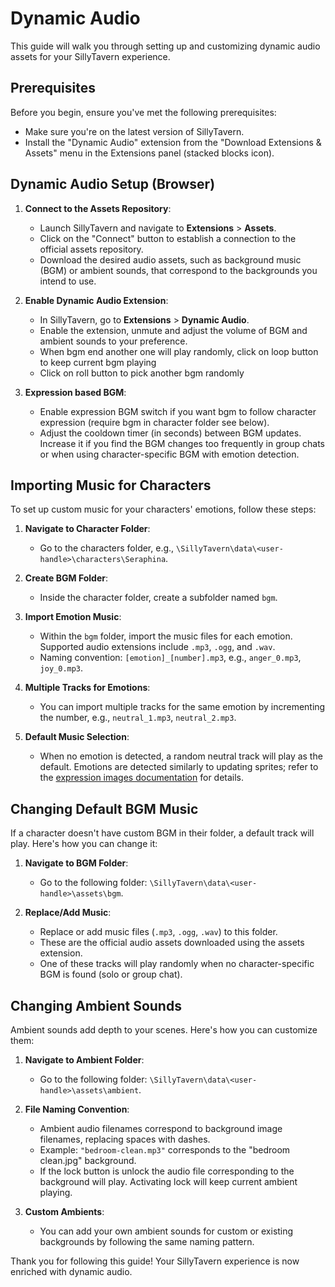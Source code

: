 # Dynamic Audio

This guide will walk you through setting up and customizing dynamic audio assets for your SillyTavern experience.

## Prerequisites

Before you begin, ensure you've met the following prerequisites:

- Make sure you're on the latest version of SillyTavern.
- Install the "Dynamic Audio" extension from the "Download Extensions & Assets" menu in the Extensions panel (stacked blocks icon).

## Dynamic Audio Setup (Browser)

1. **Connect to the Assets Repository**:
   - Launch SillyTavern and navigate to **Extensions** > **Assets**.
   - Click on the "Connect" button to establish a connection to the official assets repository.
   - Download the desired audio assets, such as background music (BGM) or ambient sounds, that correspond to the backgrounds you intend to use.

2. **Enable Dynamic Audio Extension**:
   - In SillyTavern, go to **Extensions** > **Dynamic Audio**.
   - Enable the extension, unmute and adjust the volume of BGM and ambient sounds to your preference.
   - When bgm end another one will play randomly, click on loop button to keep current bgm playing
   - Click on roll button to pick another bgm randomly

3. **Expression based BGM**:
   - Enable expression BGM switch if you want bgm to follow character expression (require bgm in character folder see below).
   - Adjust the cooldown timer (in seconds) between BGM updates. Increase it if you find the BGM changes too frequently in group chats or when using character-specific BGM with emotion detection.

## Importing Music for Characters

To set up custom music for your characters' emotions, follow these steps:

1. **Navigate to Character Folder**:
   - Go to the characters folder, e.g., `\SillyTavern\data\<user-handle>\characters\Seraphina`.

2. **Create BGM Folder**:
   - Inside the character folder, create a subfolder named `bgm`.

3. **Import Emotion Music**:
   - Within the `bgm` folder, import the music files for each emotion. Supported audio extensions include `.mp3`, `.ogg`, and `.wav`.
   - Naming convention: `[emotion]_[number].mp3`, e.g., `anger_0.mp3`, `joy_0.mp3`.

4. **Multiple Tracks for Emotions**:
   - You can import multiple tracks for the same emotion by incrementing the number, e.g., `neutral_1.mp3`, `neutral_2.mp3`.

5. **Default Music Selection**:
   - When no emotion is detected, a random neutral track will play as the default. Emotions are detected similarly to updating sprites; refer to the [expression images documentation](https://docs.sillytavern.app/extras/extensions/expression-images/) for details.

## Changing Default BGM Music

If a character doesn't have custom BGM in their folder, a default track will play. Here's how you can change it:

1. **Navigate to BGM Folder**:
   - Go to the following folder: `\SillyTavern\data\<user-handle>\assets\bgm`.

2. **Replace/Add Music**:
   - Replace or add music files (`.mp3`, `.ogg`, `.wav`) to this folder.
   - These are the official audio assets downloaded using the assets extension.
   - One of these tracks will play randomly when no character-specific BGM is found (solo or group chat).

## Changing Ambient Sounds

Ambient sounds add depth to your scenes. Here's how you can customize them:

1. **Navigate to Ambient Folder**:
   - Go to the following folder: `\SillyTavern\data\<user-handle>\assets\ambient`.

2. **File Naming Convention**:
   - Ambient audio filenames correspond to background image filenames, replacing spaces with dashes.
   - Example: `"bedroom-clean.mp3"` corresponds to the "bedroom clean.jpg" background.
   - If the lock button is unlock the audio file corresponding to the background will play. Activating lock will keep current ambient playing.

3. **Custom Ambients**:
   - You can add your own ambient sounds for custom or existing backgrounds by following the same naming pattern.

Thank you for following this guide! Your SillyTavern experience is now enriched with dynamic audio.
